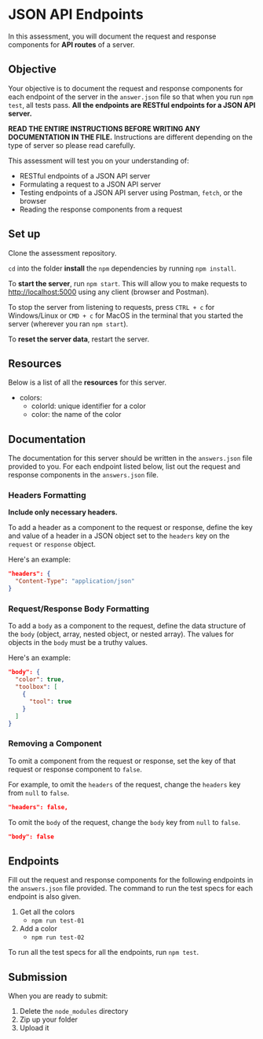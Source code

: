 # JSON API Endpoints

In this assessment, you will document the request and response components for
**API routes** of a server.

## Objective

Your objective is to document the request and response components for each
endpoint of the server in the `answer.json` file so that when you run
`npm test`, all tests pass. **All the endpoints are RESTful endpoints for a JSON
API server.**

**READ THE ENTIRE INSTRUCTIONS BEFORE WRITING ANY DOCUMENTATION IN THE FILE.**
Instructions are different depending on the type of server so please read
carefully.

This assessment will test you on your understanding of:

- RESTful endpoints of a JSON API server
- Formulating a request to a JSON API server
- Testing endpoints of a JSON API server using Postman, `fetch`, or the browser
- Reading the response components from a request

## Set up

Clone the assessment repository.

`cd` into the folder **install** the `npm` dependencies by running
`npm install`.

To **start the server**, run `npm start`. This will allow you to make requests
to [http://localhost:5000] using any client (browser and Postman).

To stop the server from listening to requests, press `CTRL + c` for
Windows/Linux or `CMD + c` for MacOS in the terminal that you started the server
(wherever you ran `npm start`).

To **reset the server data**, restart the server.

## Resources

Below is a list of all the **resources** for this server.

- colors:
  - colorId: unique identifier for a color
  - color: the name of the color

## Documentation

The documentation for this server should be written in the `answers.json` file
provided to you. For each endpoint listed below, list out the request and
response components in the `answers.json` file.

### Headers Formatting

**Include only necessary headers.**

To add a header as a component to the request or response, define the key and
value of a header in a JSON object set to the `headers` key on the `request`
or `response` object.

Here's an example:

```json
"headers": {
  "Content-Type": "application/json"
}
```

### Request/Response Body Formatting

To add a `body` as a component to the request, define the data structure of the
`body` (object, array, nested object, or nested array). The values for objects
in the `body` must be a truthy values.

Here's an example:

```json
"body": {
  "color": true,
  "toolbox": [
    {
      "tool": true
    }
  ]
}
```

### Removing a Component

To omit a component from the request or response, set the key of that request
or response component to `false`.

For example, to omit the `headers` of the request, change the `headers` key from
`null` to `false`.

```json
"headers": false,
```

To omit the `body` of the request, change the `body` key from `null` to `false`.

```json
"body": false
```

## Endpoints

Fill out the request and response components for the following endpoints in the
`answers.json` file provided. The command to run the test specs for each
endpoint is also given.

1. Get all the colors
   - `npm run test-01`
2. Add a color
   - `npm run test-02`

To run all the test specs for all the endpoints, run `npm test`.

## Submission

When you are ready to submit:

1. Delete the `node_modules` directory
2. Zip up your folder
3. Upload it

[http://localhost:5000]: http://localhost:5000
[https://github.com/appacademy/assessment-for-week-08-v2-practice-a-json-api-server]: https://github.com/appacademy/assessment-for-week-08-v2-practice-a-json-api-server